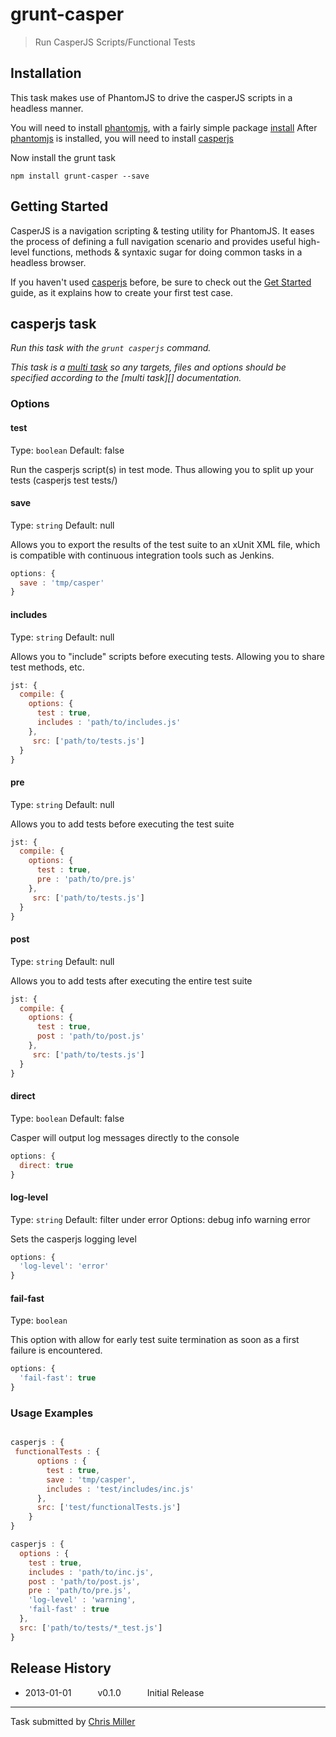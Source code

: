 # grunt-casper

> Run CasperJS Scripts/Functional Tests

## Installation

This task makes use of PhantomJS to drive the casperJS scripts in a headless manner.

You will need to install [phantomjs](http://phantomjs.org/), with a fairly simple package [install](http://phantomjs.org/download.html)
After [phantomjs](http://phantomjs.org/) is installed, you will need to install [casperjs](http://casperjs.org/installation.html)

Now install the grunt task

```shell
npm install grunt-casper --save
```

## Getting Started

CasperJS is a navigation scripting & testing utility for PhantomJS. It eases the process of defining a full navigation scenario and provides useful high-level functions, methods & syntaxic sugar for doing common tasks in a headless browser.

If you haven't used [casperjs](http://casperjs.org/) before, be sure to check out the [Get Started](http://casperjs.org/quickstart.html) guide, as it explains how to create your first test case.


## casperjs task
_Run this task with the `grunt casperjs` command._

_This task is a [multi task](https://github.com/gruntjs/grunt/wiki/Configuring-tasks) so any targets, files and options should be specified according to the [multi task][] documentation._

### Options

#### test
Type: ```boolean```
Default: false

Run the casperjs script(s) in test mode. Thus allowing you to split up your tests (casperjs test tests/)

#### save
Type: ```string```
Default: null

Allows you to export the results of the test suite to an xUnit XML file, which is compatible with continuous integration tools such as Jenkins.

```js
options: {
  save : 'tmp/casper'
}
```

#### includes
Type: ```string```
Default: null

Allows you to "include" scripts before executing tests. Allowing you to share test methods, etc.

```js
jst: {
  compile: {
    options: {
      test : true,
      includes : 'path/to/includes.js'
    },
     src: ['path/to/tests.js']
  }
}
```

#### pre
Type: ```string```
Default: null

Allows you to add tests before executing the test suite

```js
jst: {
  compile: {
    options: {
      test : true,
      pre : 'path/to/pre.js'
    },
     src: ['path/to/tests.js']
  }
}
```

#### post
Type: ```string```
Default: null

Allows you to add tests after executing the entire test suite

```js
jst: {
  compile: {
    options: {
      test : true,
      post : 'path/to/post.js'
    },
     src: ['path/to/tests.js']
  }
}
```

#### direct
Type: ```boolean```
Default: false

Casper will output log messages directly to the console

```javascript
options: {
  direct: true
}
```

#### log-level
Type: ```string```
Default: filter under error
Options: debug info warning error

Sets the casperjs logging level


```javascript
options: {
  'log-level': 'error'
}
```

#### fail-fast
Type: ```boolean```

This option with allow for early test suite termination as soon as a first failure is encountered.

```javascript
options: {
  'fail-fast': true
}
```

### Usage Examples

```js

casperjs : {
 functionalTests : {
      options : {
        test : true,
        save : 'tmp/casper',
        includes : 'test/includes/inc.js'
      },
      src: ['test/functionalTests.js']
    }
}

casperjs : {
  options : {
    test : true,
    includes : 'path/to/inc.js',
    post : 'path/to/post.js',
    pre : 'path/to/pre.js',
    'log-level' : 'warning',
    'fail-fast' : true
  },
  src: ['path/to/tests/*_test.js']
}
```


## Release History

 * 2013-01-01   v0.1.0   Initial Release

---

Task submitted by [Chris Miller](http://chris-miller.me)